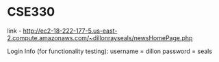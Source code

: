 # CSE330

link - http://ec2-18-222-177-5.us-east-2.compute.amazonaws.com/~dillonrayseals/newsHomePage.php

Login Info (for functionality testing):
username = dillon
password = seals
